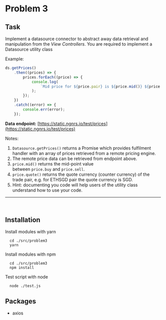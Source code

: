 # Problem 3

## Task

Implement a datasource connector to abstract away data retrieval and manipulation from the *View Controllers*. You are required to implement a Datasource utility class

Example:

```jsx
ds.getPrices()
	.then((prices) => {
		prices.forEach((price) => {
			console.log(
				`Mid price for ${price.pair} is ${price.mid()} ${price.quote()}.`
			);
		});
	})
	.catch((error) => {
		console.err(error);
	});
```

**Data endpoint:** [https://static.ngnrs.io/test/prices](https://static.ngnrs.io/test/prices)

Notes:

1. `Datasource.getPrices()` returns a Promise which provides fulfilment handler with an array of prices retrieved from a remote pricing engine.
2. The remote price data can be retrieved from endpoint above.
3. `price.mid()` returns the mid-point value between `price.buy` and `price.sell`.
4. `price.quote()` returns the quote currency (counter currency) of the trade pair, e.g. for ETHSGD pair the quote currency is SGD.
5. Hint: documenting you code will help users of the utility class understand how to use your code.
---
<br/>

## Installation

Install modules with yarn

```
  cd ./src/problem3
  yarn
```

Install modules with npm

```
  cd ./src/problem3
  npm install
```

Test script with node

```
  node ./test.js
```

## Packages

- axios
